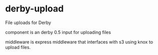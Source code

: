 derby-upload
============

File uploads for Derby

component is an derby 0.5 input for uploading files

middleware is express middleware that interfaces with s3 using knox to upload files.
